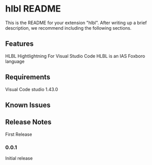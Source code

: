 # hlbl README

This is the README for your extension "hlbl". After writing up a brief description, we recommend including the following sections.

## Features

HLBL Hightlightning For Visual Studio Code
HLBL is an IAS Foxboro language

## Requirements

Visual Code studio 1.43.0

## Known Issues



## Release Notes

First Release

### 0.0.1

Initial release 

